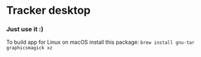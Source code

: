 # Tracker desktop

### Just use it :)

To build app for Linux on macOS install this package:
`brew install gnu-tar graphicsmagick xz`